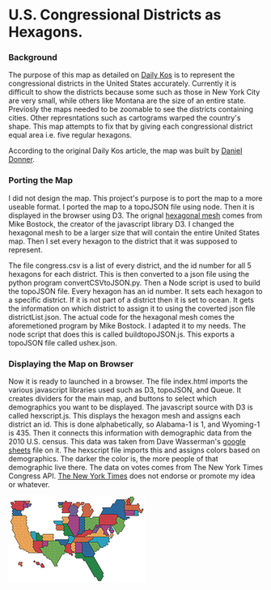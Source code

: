 U.S. Congressional Districts as Hexagons.
=============
### Background
The purpose of this map as detailed on [Daily Kos](http://www.dailykos.com/story/2015/06/03/1389806/-Daily-Kos-Elections-presents-the-best-map-ever-of-United-States-congressional-districts) is to represent the congressional districts in the United States accurately. Currently it is difficult to show the districts because some such as those in New York City are very small, while others like Montana are the size of an entire state. Previosly the maps needed to be zoomable to see the districts containing cities. Other represntations such as cartograms warped the country's shape. This map attempts to fix that by giving each congressional district equal area i.e. five regular hexagons.

According to the original Daily Kos article, the map was built by [Daniel Donner](http://www.dailykos.com/user/Daniel%20Donner).

### Porting the Map
I did not design the map. This project's purpose is to port the map to a more useable format. I ported the map to a topoJSON file using node. Then it is displayed in the browser using D3. The orignal [hexagonal mesh](http://bl.ocks.org/mbostock/5249328) comes from Mike Bostock, the creator of the javascript library D3. I changed the hexagonal mesh to be a larger size that will contain the entire United States map. Then I set every hexagon to the district that it was supposed to represent.

The file congress.csv is a list of every district, and the id number for all 5 hexagons for each district. This is then converted to a json file using the python program convertCSVtoJSON.py. Then a Node script is used to build the topoJSON file. Every hexagon has an id number. It sets each hexagon to a specific district. If it is not part of a district then it is set to ocean. It gets the information on which district to assign it to using the coverted json file districtList.json. The actual code for the hexagonal mesh comes the aforemetioned program by Mike Bostock. I adapted it to my needs. The node script that does this is called buildtopoJSON.js. This exports a topoJSON file called ushex.json.

### Displaying the Map on Browser
Now it is ready to launched in a browser. The file index.html imports the various javascript libraries used such as D3, topoJSON, and Queue. It creates dividers for the main map, and buttons to select which demographics you want to be displayed. The javascript source with D3 is called hexscript.js. This displays the hexagon mesh and assigns each district an id. This is done alphabetically, so Alabama-1 is 1, and Wyoming-1 is 435. Then it connects this information with demographic data from the 2010 U.S. census. This data was taken from Dave Wasserman's [google sheets](https://docs.google.com/spreadsheets/d/1KPoyYlQBzCLOuklFD5PmX91li8F58paL5hKzTSM3XaQ/edit?usp=sharing) file on it. The hexscript file imports this and assigns colors based on demographics. The darker the color is, the more people of that demographic live there. The data on votes comes from The New York Times Congress API. [The New York Times](http://developer.nytimes.com/) does not endorse or promote my idea or whatever.

![ "Congressional Map"](https://raw.githubusercontent.com/alecrajeev/UnitedStatesHex/master/thumbnail.png)

